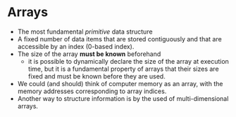 # Arrays
- The most fundamental *primitive* data structure
- A fixed number of data items that are stored contiguously and that are accessible by an index (0-based index).
- The size of the array **must be known** beforehand
	- it is possible to dynamically declare the size of the array at execution time, but it is a fundamental property of arrays that their sizes are fixed and must be known before they are used.
- We could (and should) think of computer memory as an array, with the memory addresses corresponding to array indices.
- Another way to structure information is by the used of multi-dimensional arrays.